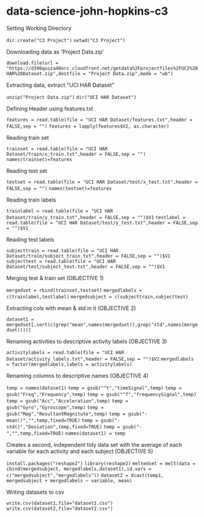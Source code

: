 # data-science-john-hopkins-c3 

Setting Working Directory

`dir.create("C3 Project")`
`setwd("C3 Project")`

Downloading data as 'Project Data.zip'

`download.file(url = "https://d396qusza40orc.cloudfront.net/getdata%2Fprojectfiles%2FUCI%20HAR%20Dataset.zip",destfile = "Project Data.zip",mode = "wb")`

Extracting data, extract "UCI HAR Dataset"

`unzip("Project Data.zip")`
`dir("UCI HAR Dataset")`

Defining Header using features.txt

`features = read.table(file = "UCI HAR Dataset/features.txt",header = FALSE,sep = "")`
`features = lapply(features$V2, as.character)`

Reading train set

`trainset = read.table(file = "UCI HAR Dataset/train/x_train.txt",header = FALSE,sep = "")`
`names(trainset)=features`

Reading test set

`testset = read.table(file = "UCI HAR Dataset/test/x_test.txt",header = FALSE,sep = "")`
`names(testset)=features`

Reading train labels

`trainlabel = read.table(file = "UCI HAR Dataset/train/y_train.txt",header = FALSE,sep = "")$V1`
`testlabel = read.table(file = "UCI HAR Dataset/test/y_test.txt",header = FALSE,sep = "")$V1`

Reading test labels

`subjecttrain = read.table(file = "UCI HAR Dataset/train/subject_train.txt",header = FALSE,sep = "")$V1`
`subjecttest = read.table(file = "UCI HAR Dataset/test/subject_test.txt",header = FALSE,sep = "")$V1`

Merging test & train set (OBJECTIVE 1)

`mergedset = rbind(trainset,testset)`
`mergedlabels = c(trainlabel,testlabel)`
`mergedsubject = c(subjecttrain,subjecttest)`

Extracting cols with mean & std in it (OBJECTIVE 2)

`dataset1 = mergedset[,sort(c(grep("mean",names(mergedset)),grep("std",names(mergedset))))]`

Renaming activities to descriptive activity labels (OBJECTIVE 3)

`activitylabels = read.table(file = "UCI HAR Dataset/activity_labels.txt",header = FALSE,sep = "")$V2`
`mergedlabels = factor(mergedlabels,labels = activitylabels)`

Renaming columns to descriptive names (OBJECTIVE 4)

`temp = names(dataset1)`
`temp = gsub("^t","timeSignal",temp)`
`temp = gsub("Freq","Frequency",temp)`
`temp = gsub("^f","frequencySignal",temp)`
`temp = gsub("Acc","Acceleration",temp)`
`temp = gsub("Gyro","Gyroscope",temp)`
`temp = gsub("Mag","ResultantMagnitute",temp)`
`temp = gsub("-mean()","",temp,fixed=TRUE)`
`temp = gsub("-std()","Deviation",temp,fixed=TRUE)`
`temp = gsub("-","",temp,fixed=TRUE)`
`names(dataset1) = temp`

Creates a second, independent tidy data set with the average of each variable for each activity and each subject (OBJECTIVE 5)

`install.packages("reshape2")`
`library(reshape2)`
`meltedset = melt(data = cbind(mergedsubject, mergedlabels,dataset1),id.vars = c("mergedsubject","mergedlabels"))`
`dataset2 = dcast(temp1, mergedsubject + mergedlabels ~ variable, mean)`

Writing datasets to csv

`write.csv(dataset1,file="dataset1.csv")`
`write.csv(dataset2,file="dataset2.csv")`
